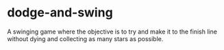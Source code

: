 # dodge-and-swing
A swinging game where the objective is to try and make it to the finish line without dying and collecting as many stars as possible.
